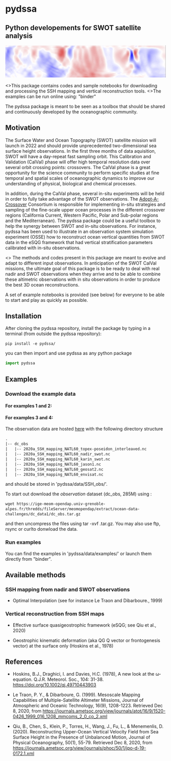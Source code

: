 # pydssa 
## Python developements for SWOT satellite analysis


![Illustration](figures/pydssa_illustration1.png)

<>This package contains codes and sample notebooks for downloading and processing the SSH mapping and vertical reconstruction tools.
<>The examples can be run online using: "binder"

The pydssa package is meant to be seen as a toolbox that should be shared and continuously developed by the oceanographic community. 

## Motivation
 

The Surface Water and Ocean Topography (SWOT) satellite mission will launch in 2022 and should provide unprecedented two-dimensional sea surface height observations. In the first three months of data aquisition, SWOT will have a day-repeat fast sampling orbit. This Calibration and Validation (CalVal) phase will offer high temporal resolution data over several orbit crossing points: crossovers. The CalVal phase is a great opportunity for the science community to perform specific studies at fine temporal and spatial scales of oceanographic dynamics to improve our understanding of physical, biological and chemical processes. 

In addition, during the CalVal phase, several in-situ experiments will be held in order to fully take advantage of the SWOT observations. The [Adopt-A-Crossover](https://www.clivar.org/news/swot-‘adopt-crossover’-consortium-has-been-endorsed-clivar) Consortium is responsible for implementing in-situ strategies and sampling of the fine-scale upper ocean processes in the different crossover regions (California Current, Western Pacific, Polar and Sub-polar regions and the Mediterranean). The pydssa package could be a useful toolbox to help the synergy between SWOT and in-situ observations. 
For instance, pydssa has been used to illustrate in an observation system simulation experiment (OSSE) how to reconstruct ocean vertical quantities from SWOT data in the eSQG framework that had vertical stratification parameters calibrated with in-situ observations. 

<> The methods and codes present in this package are meant to evolve and adapt to different input observations. In anticipation of the SWOT CalVal missions, the ultimate goal of this package is to be ready to deal with real nadir and SWOT observations when they arrive and to be able to combine these altimetric observations with in situ observations in order to produce the best 3D ocean reconstructions.  

A set of example notebooks is provided (see below) for everyone to be able to start and play as quickly as possible.

## Installation 

After cloning the pydssa repository, install the package by typing in a terminal (from outside the pydssa repository): 

```shell
pip install -e pydssa/
```

you can then import and use pydssa as any python package

```python
import pydssa
```

## Examples

### Download the example data

#### For examples 1 and 2:

#### For examples 3 and 4:

The observation data are hosted [here](https://ige-meom-opendap.univ-grenoble-alpes.fr/thredds/catalog/meomopendap/extract/ocean-data-challenges/dc_data1/catalog.html) with the following directory structure

```
.
|-- dc_obs
|   |-- 2020a_SSH_mapping_NATL60_topex-poseidon_interleaved.nc
|   |-- 2020a_SSH_mapping_NATL60_nadir_swot.nc
|   |-- 2020a_SSH_mapping_NATL60_karin_swot.nc
|   |-- 2020a_SSH_mapping_NATL60_jason1.nc
|   |-- 2020a_SSH_mapping_NATL60_geosat2.nc
|   |-- 2020a_SSH_mapping_NATL60_envisat.nc

``` 

and should be stored in 'pydssa/data/SSH_obs/'.

To start out download the *observation* dataset (dc_obs, 285M) using :

```shell
wget https://ige-meom-opendap.univ-grenoble-alpes.fr/thredds/fileServer/meomopendap/extract/ocean-data-challenges/dc_data1/dc_obs.tar.gz
```
 
and then uncompress the files using tar -xvf <file>.tar.gz. You may also use ftp, rsync or curlto donwload the data.

### Run examples

You can find the examples in 'pydssa/data/examples/' or launch them directly from "binder".


## Available methods

### SSH mapping from nadir and SWOT observations

- Optimal Interpolation (see for instance Le Traon and Dibarboure., 1999) 


### Vertical reconstruction from SSH maps 

- Effective surface quasigeostrophic framework (eSQG; see Qiu et al., 2020)

- Geostrophic kinematic deformation (aka QG Q vector or frontogenesis vector) at the surface only (Hoskins et al., 1978)

## References

- Hoskins, B.J., Draghici, I. and Davies, H.C. (1978), A new look at the ω‐equation. Q.J.R. Meteorol. Soc., 104: 31-38. https://doi.org/10.1002/qj.49710443903

- Le Traon, P. Y., & Dibarboure, G. (1999). Mesoscale Mapping Capabilities of Multiple-Satellite Altimeter Missions, Journal of Atmospheric and Oceanic Technology, 16(9), 1208-1223. Retrieved Dec 8, 2020, from https://journals.ametsoc.org/view/journals/atot/16/9/1520-0426_1999_016_1208_mmcoms_2_0_co_2.xml

- Qiu, B., Chen, S., Klein, P., Torres, H., Wang, J., Fu, L., & Menemenlis, D. (2020). Reconstructing Upper-Ocean Vertical Velocity Field from Sea Surface Height in the Presence of Unbalanced Motion, Journal of Physical Oceanography, 50(1), 55-79. Retrieved Dec 8, 2020, from https://journals.ametsoc.org/view/journals/phoc/50/1/jpo-d-19-0172.1.xml

